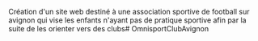Création d'un site web destiné à une association sportive de football sur avignon qui vise les enfants n'ayant pas de pratique sportive afin par la suite de les orienter vers des clubs# OmnisportClubAvignon
